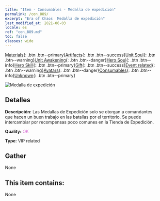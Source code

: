 ```yaml
---
title: "Item - Consumables - Medalla de expedición"
permalink: /con_889/
excerpt: "Era of Chaos  Medalla de expedición"
last_modified_at: 2021-06-03
locale: es
ref: "con_889.md"
toc: false
classes: wide
---
```

 [Materials](/ItemsES/){: .btn .btn--primary}[Artifacts](/ItemsES/Artifacts/){: .btn .btn--success}[Unit Soul](/ItemsES/UnitSoul/){: .btn .btn--warning}[Unit Awakening](/ItemsES/UnitAwakening/){: .btn .btn--danger}[Hero Soul](/ItemsES/HeroSoul/){: .btn .btn--info}[Hero Skill](/ItemsES/HeroSkill/){: .btn .btn--primary}[Gift](/ItemsES/Gift/){: .btn .btn--success}[Event related](/ItemsES/Events/){: .btn .btn--warning}[Avatars](/ItemsES/Avatars/){: .btn .btn--danger}[Consumables](/ItemsES/Consumables/){: .btn .btn--info}[Unknown](/ItemsES/Unknown/){: .btn .btn--primary}

 ![Medalla de expedición](/images/t/i_39980.png)

## Detalles
 **Descripción:** Las Medallas de Expedición solo se otorgan a comandantes que hacen un buen trabajo en las batallas por el territorio. Se puede intercambiar por recompensas poco comunes en la Tienda de Expedición.

 **Quality:** <span style="color: #DA70D6">OK</span>

 **Type:** VIP related

## Gather

  None

## This item contains:

  None


